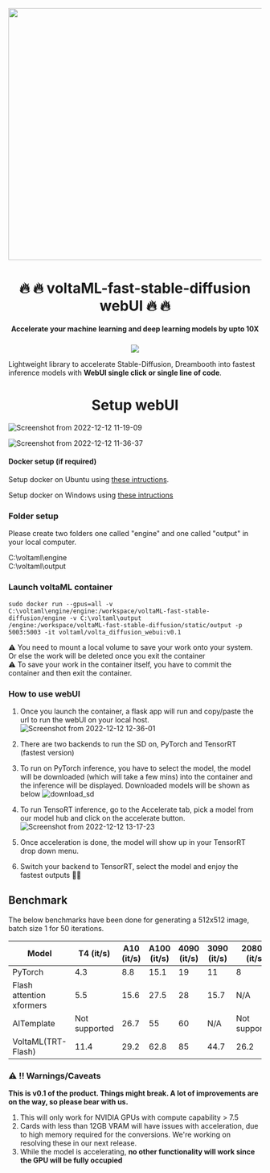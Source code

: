 

<p align="center">
  <img width="1000" height="500" src="https://user-images.githubusercontent.com/107309002/207094372-9aacc79e-7731-41ea-8d77-29d5ce75167f.png">
</p>


<h1 align="center">🔥 🔥 voltaML-fast-stable-diffusion webUI 🔥 🔥 </h1>

<p align="center">
  <b> Accelerate your machine learning and deep learning models by upto 10X </b> 
</p>

###                                                   

<div align="center">
<a href="https://discord.gg/pY5SVyHmWm"> <img src="https://dcbadge.vercel.app/api/server/pY5SVyHmWm" /> </a> 
</div>


Lightweight library to accelerate Stable-Diffusion, Dreambooth into fastest inference models with **WebUI single click or single line of code**.

<h1 align="center"> Setup webUI </h3>

![Screenshot from 2022-12-12 11-19-09](https://user-images.githubusercontent.com/107309002/206970939-f827f7b9-6966-41c1-a2aa-3ed18e73d399.png)

![Screenshot from 2022-12-12 11-36-37](https://user-images.githubusercontent.com/107309002/206972269-1223c567-3df8-41c5-a7b3-f31e544b98aa.png)


#### Docker setup (if required)
Setup docker on Ubuntu using [these intructions](https://docs.docker.com/engine/install/ubuntu/).

Setup docker on Windows using [these intructions](https://docs.docker.com/desktop/install/windows-install/)

### Folder setup

Please create two folders one called "engine" and one called "output" in your local computer.

C:\voltaml\engine </br>
C:\voltaml\output

### Launch voltaML container
```
sudo docker run --gpus=all -v C:\voltaml\engine/engine:/workspace/voltaML-fast-stable-diffusion/engine -v C:\voltaml\output
/engine:/workspace/voltaML-fast-stable-diffusion/static/output -p 5003:5003 -it voltaml/volta_diffusion_webui:v0.1
```
⚠️ You need to mount a local volume to save your work onto your system. Or else the work will be deleted once you exit the container </br>
⚠️ To save your work in the container itself, you have to commit the container and then exit the container.

### How to use webUI 
 1. Once you launch the container, a flask app will run and copy/paste the url to run the webUI on your local host.
 ![Screenshot from 2022-12-12 12-36-01](https://user-images.githubusercontent.com/107309002/206982082-ee498781-9e6d-4b80-a652-2e4e29a2835e.png)

 2. There are two backends to run the SD on, PyTorch and TensorRT (fastest version)
 3. To run on PyTorch inference, you have to select the model, the model will be downloaded (which will take a few mins) into the container and the inference will be displayed. Downloaded models will be shown as below
![download_sd](https://user-images.githubusercontent.com/107309002/206983689-5f40f446-426b-45b7-88fa-db224099dd8e.png)
 4. To run TensoRT inference, go to the Accelerate tab, pick a model from our model hub and click on the accelerate button. <br/>
![Screenshot from 2022-12-12 13-17-23](https://user-images.githubusercontent.com/107309002/206989892-6f04dbdf-312b-41b3-bb69-684610659fae.png)
 5. Once acceleration is done, the model will show up in your TensorRT drop down menu.
 6. Switch your backend to TensorRT, select the model and enjoy the fastest outputs 🚀🚀 

## Benchmark

The below benchmarks have been done for generating a 512x512 image, batch size 1 for 50 iterations.

| Model          | T4 (it/s)      | A10 (it/s)      | A100 (it/s)       | 4090 (it/s)| 3090 (it/s) | 2080Ti  (it/s)|
|----------------|--------------|----------------|----------------|--------------------|-------------|------|
| PyTorch        |     4.3      | 8.8            | 15.1           | 19  | 11| 8
| Flash attention xformers| 5.5 | 15.6            |27.5            | 28 | 15.7 | N/A
| AITemplate     | Not supported | 26.7               | 55| 60 | N/A | Not supported
| VoltaML(TRT-Flash)   |     11.4      | 29.2            | 62.8           | 85 | 44.7 | 26.2

 
### ⚠️ ‼️ Warnings/Caveats

**This is v0.1 of the product. Things might break. A lot of improvements are on the way, so please bear with us.**

1. This will only work for NVIDIA GPUs with compute capability > 7.5
2. Cards with less than 12GB VRAM will have issues with acceleration, due to high memory required for the conversions. We're working on resolving these in our next release.  
3. While the model is accelerating, **no other functionality will work since the GPU will be fully occupied**
